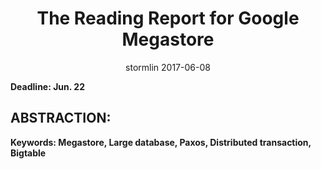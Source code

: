 <h1 style="text-align: center">The Reading Report for Google Megastore</h1>
<p style="text-align: center">stormlin 2017-06-08</p>

**Deadline: Jun. 22**

## ABSTRACTION:

**Keywords: Megastore, Large database, Paxos, Distributed transaction, Bigtable**
